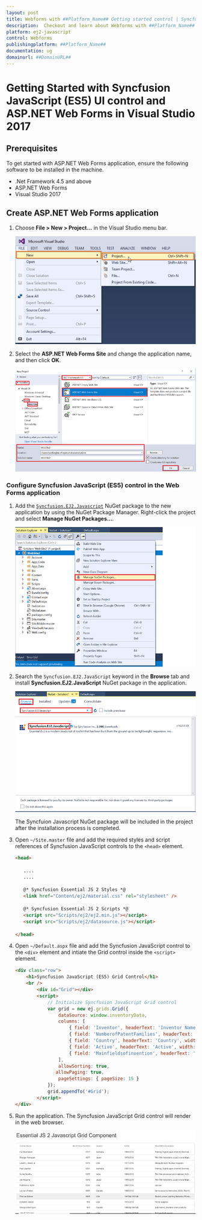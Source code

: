 ```yaml
---
layout: post
title: Webforms with ##Platform_Name## Getting started control | Syncfusion
description:  Checkout and learn about Webforms with ##Platform_Name## Getting started control of Syncfusion Essential JS 2 and more details.
platform: ej2-javascript
control: Webforms 
publishingplatform: ##Platform_Name##
documentation: ug
domainurl: ##DomainURL##
---
```


# Getting Started with Syncfusion JavaScript (ES5) UI control and ASP.NET Web Forms in Visual Studio 2017

## Prerequisites

To get started with ASP.NET Web Forms application, ensure the following software to be installed in the machine.

* .Net Framework 4.5 and above
* ASP.NET Web Forms
* Visual Studio 2017

## Create ASP.NET Web Forms application

1. Choose **File > New > Project...** in the Visual Studio menu bar.

    ![new project in aspnet web forms](images/new-mvc-project.png)

2. Select the **ASP.NET Web Forms Site** and change the application name, and then click **OK**.

    ![aspnet web forms syncfusion project template](images/webforms-site.png)

### Configure Syncfusion JavaScript (ES5) control in the Web Forms application

 1. Add the [`Syncfusion.EJ2.Javascript`](https://www.nuget.org/packages/Syncfusion.EJ2.Javascript/) NuGet package to the new application by using the NuGet Package Manager. Right-click the project and select **Manage NuGet Packages...**.

    ![javascript manage nuget packages](images/webforms-nuget.png)

 2. Search the `Syncfusion.EJ2.JavaScript` keyword in the **Browse** tab and install **Syncfusion.EJ2.JavaScript** NuGet package in the application.

    ![javascript install nuget package](images/webforms-nuget-install.png)

    The Syncfuion Javascript NuGet package will be included in the project after the installation process is completed.

 3. Open `~/Site.master` file and add the required styles and script references of Syncfusion JavaScript controls to the `<head>` element.

    ```html
    <head>

       ....
       ....

       @* Syncfusion Essential JS 2 Styles *@
       <link href="Content/ej2/material.css" rel="stylesheet" />

       @* Syncfusion Essential JS 2 Scripts *@
       <script src="Scripts/ej2/ej2.min.js"></script>
       <script src="Scripts/ej2/datasource.js"></script>

    </head>
    ```

 4. Open `~/Default.aspx` file and add the Syncfusion JavaScript control to the `<div>` element and intiate the Grid control inside the `<script>` element.

    ```html
    <div class="row">
        <h1>Syncfusion JavaScript (ES5) Grid Control</h1>
        <br />
            <div id="Grid"></div>
            <script>
                // Initialize Syncfusion JavaScript Grid control
                var grid = new ej.grids.Grid({
                    dataSource: window.inventoryData,
                    columns: [
                        { field: 'Inventor', headerText: 'Inventor Name', width: 140 },
                        { field: 'NumberofPatentFamilies', headerText: 'No of Patent Families', width: 185, textAlign: 'Right' },
                        { field: 'Country', headerText: 'Country', width: 120 },
                        { field: 'Active', headerText: 'Active', width: 130 },
                        { field: 'Mainfieldsofinvention', headerText: 'Main fields of invention', width: 180 },
                    ],
                    allowSorting: true,
                   allowPaging: true,
                    pageSettings: { pageSize: 15 }
                });
                grid.appendTo('#Grid');
            </script>
    </div>
    ```

 5. Run the application. The Syncfusion JavaScript Grid control will render in the web browser.

    ![aspnet web forms grid control](images/webforms-grid.png)
